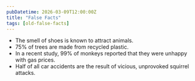 ```yaml
---
pubDatetime: 2026-03-09T12:00:00Z
title: "False Facts"
tags: [old-false-facts]
---
```


- The smell of shoes is known to attract animals.
- 75% of trees are made from recycled plastic.
- In a recent study, 99% of monkeys reported that they were unhappy with gas prices.
- Half of all car accidents are the result of vicious, unprovoked squirrel attacks.
